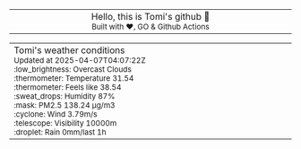 
<div align="center">
<table>
<tbody>
<td align="center">
<img width="2000" height="0"><br>
Hello, this is Tomi's github 👋<br>
<sup>Built with ❤️, GO & Github Actions</sup><br>
<img width="2000" height="0">
</td>
</tbody>
</table>
</div>
<table>
<tbody>
<td align="left">
<img width="2000" height="0"><br>
Tomi's weather conditions<br>
<sup>Updated at 2025-04-07T04:07:22Z</sup><br>
<sup>:low_brightness: Overcast Clouds</sup><br>
<sup>:thermometer: Temperature 31.54 </sup><br>
<sup>:thermometer: Feels like 38.54</sup><br>
<sup>:sweat_drops: Humidity 87%</sup><br>
<sup>:mask: PM2.5 138.24 μg/m3</sup><br>
<sup>:cyclone: Wind 3.79m/s </sup><br>
<sup>:telescope: Visibility 10000m </sup><br>
<sup>:droplet: Rain 0mm/last 1h </sup><br>
<img width="2000" height="0">
</td>
<td align="left">
<img width="2000" height="0"><br>
<br>
<img width="2000" height="0">
</td>
</tbody>
</table>
</div>
    